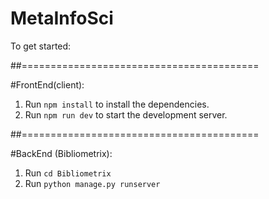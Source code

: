 # MetaInfoSci

To get started:

##=========================================

#FrontEnd(client):
1. Run `npm install` to install the dependencies.
2. Run `npm run dev` to start the development server.

##=========================================

#BackEnd (Bibliometrix):

1. Run `cd Bibliometrix`
2. Run `python manage.py runserver`

